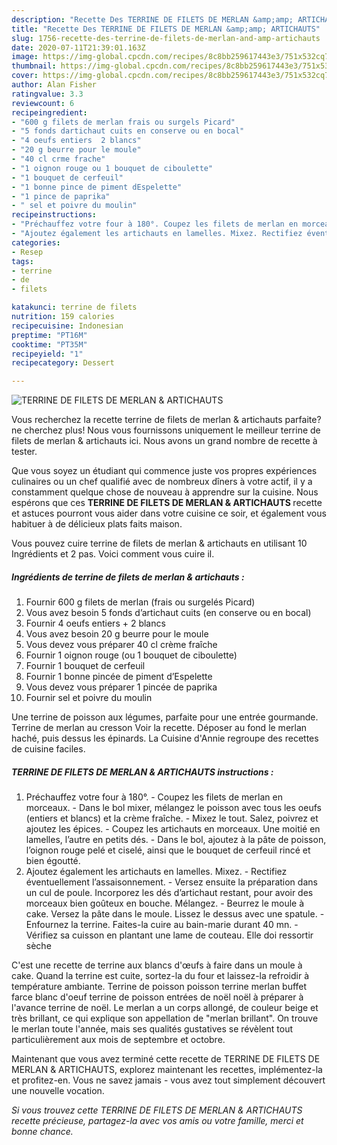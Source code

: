 ```yaml
---
description: "Recette Des TERRINE DE FILETS DE MERLAN &amp;amp; ARTICHAUTS"
title: "Recette Des TERRINE DE FILETS DE MERLAN &amp;amp; ARTICHAUTS"
slug: 1756-recette-des-terrine-de-filets-de-merlan-and-amp-artichauts
date: 2020-07-11T21:39:01.163Z
image: https://img-global.cpcdn.com/recipes/8c8bb259617443e3/751x532cq70/terrine-de-filets-de-merlan-artichauts-photo-principale-de-la-recette.jpg
thumbnail: https://img-global.cpcdn.com/recipes/8c8bb259617443e3/751x532cq70/terrine-de-filets-de-merlan-artichauts-photo-principale-de-la-recette.jpg
cover: https://img-global.cpcdn.com/recipes/8c8bb259617443e3/751x532cq70/terrine-de-filets-de-merlan-artichauts-photo-principale-de-la-recette.jpg
author: Alan Fisher
ratingvalue: 3.3
reviewcount: 6
recipeingredient:
- "600 g filets de merlan frais ou surgels Picard"
- "5 fonds dartichaut cuits en conserve ou en bocal"
- "4 oeufs entiers  2 blancs"
- "20 g beurre pour le moule"
- "40 cl crme frache"
- "1 oignon rouge ou 1 bouquet de ciboulette"
- "1 bouquet de cerfeuil"
- "1 bonne pince de piment dEspelette"
- "1 pince de paprika"
- " sel et poivre du moulin"
recipeinstructions:
- "Préchauffez votre four à 180°. Coupez les filets de merlan en morceaux. Dans le bol mixer, mélangez le poisson avec tous les oeufs (entiers et blancs) et la crème fraîche. Mixez le tout. Salez, poivrez et ajoutez les épices. Coupez les artichauts en morceaux. Une moitié en lamelles, l’autre en petits dés. Dans le bol, ajoutez à la pâte de poisson, l’oignon rouge pelé et ciselé, ainsi que le bouquet de cerfeuil rincé et bien égoutté."
- "Ajoutez également les artichauts en lamelles. Mixez. Rectifiez éventuellement l’assaisonnement. Versez ensuite la préparation dans un cul de poule. Incorporez les dés d’artichaut restant, pour avoir des morceaux bien goûteux en bouche. Mélangez. Beurrez le moule à cake. Versez la pâte dans le moule. Lissez le dessus avec une spatule. Enfournez la terrine. Faites-la cuire au bain-marie durant 40 mn. Vérifiez sa cuisson en plantant une lame de couteau. Elle doi ressortir sèche"
categories:
- Resep
tags:
- terrine
- de
- filets

katakunci: terrine de filets 
nutrition: 159 calories
recipecuisine: Indonesian
preptime: "PT16M"
cooktime: "PT35M"
recipeyield: "1"
recipecategory: Dessert

---
```



![TERRINE DE FILETS DE MERLAN &amp; ARTICHAUTS](https://img-global.cpcdn.com/recipes/8c8bb259617443e3/751x532cq70/terrine-de-filets-de-merlan-artichauts-photo-principale-de-la-recette.jpg)

Vous recherchez la recette terrine de filets de merlan &amp; artichauts parfaite? ne cherchez plus! Nous vous fournissons uniquement le meilleur terrine de filets de merlan &amp; artichauts ici. Nous avons un grand nombre de recette à tester.

Que vous soyez un étudiant qui commence juste vos propres expériences culinaires ou un chef qualifié avec de nombreux dîners à votre actif, il y a constamment quelque chose de nouveau à apprendre sur la cuisine. Nous espérons que ces <strong> TERRINE DE FILETS DE MERLAN &amp; ARTICHAUTS </strong> recette et astuces pourront vous aider dans votre cuisine ce soir, et également vous habituer à de délicieux plats faits maison.

<!--inarticleads1-->

Vous pouvez cuire terrine de filets de merlan &amp; artichauts en utilisant 10 Ingrédients et 2 pas. Voici comment vous cuire il.

##### Ingrédients de terrine de filets de merlan &amp; artichauts :

1. Fournir 600 g filets de merlan (frais ou surgelés Picard)
1. Vous avez besoin 5 fonds d’artichaut cuits (en conserve ou en bocal)
1. Fournir 4 oeufs entiers + 2 blancs
1. Vous avez besoin 20 g beurre pour le moule
1. Vous devez vous préparer 40 cl crème fraîche
1. Fournir 1 oignon rouge (ou 1 bouquet de ciboulette)
1. Fournir 1 bouquet de cerfeuil
1. Fournir 1 bonne pincée de piment d’Espelette
1. Vous devez vous préparer 1 pincée de paprika
1. Fournir  sel et poivre du moulin


Une terrine de poisson aux légumes, parfaite pour une entrée gourmande. Terrine de merlan au cresson Voir la recette. Déposer au fond le merlan haché, puis dessus les épinards. La Cuisine d&#39;Annie regroupe des recettes de cuisine faciles. 

<!--inarticleads2-->

##### TERRINE DE FILETS DE MERLAN &amp; ARTICHAUTS instructions :

1. Préchauffez votre four à 180°. - Coupez les filets de merlan en morceaux. - Dans le bol mixer, mélangez le poisson avec tous les oeufs (entiers et blancs) et la crème fraîche. - Mixez le tout. Salez, poivrez et ajoutez les épices. - Coupez les artichauts en morceaux. Une moitié en lamelles, l’autre en petits dés. - Dans le bol, ajoutez à la pâte de poisson, l’oignon rouge pelé et ciselé, ainsi que le bouquet de cerfeuil rincé et bien égoutté.
1. Ajoutez également les artichauts en lamelles. Mixez. - Rectifiez éventuellement l’assaisonnement. - Versez ensuite la préparation dans un cul de poule. Incorporez les dés d’artichaut restant, pour avoir des morceaux bien goûteux en bouche. Mélangez. - Beurrez le moule à cake. Versez la pâte dans le moule. Lissez le dessus avec une spatule. - Enfournez la terrine. Faites-la cuire au bain-marie durant 40 mn. - Vérifiez sa cuisson en plantant une lame de couteau. Elle doi ressortir sèche


C&#39;est une recette de terrine aux blancs d&#39;œufs à faire dans un moule à cake. Quand la terrine est cuite, sortez-la du four et laissez-la refroidir à température ambiante. Terrine de poisson poisson terrine merlan buffet farce blanc d&#39;oeuf terrine de poisson entrées de noël noël à préparer à l&#39;avance terrine de noël. Le merlan a un corps allongé, de couleur beige et très brillant, ce qui explique son appellation de &#34;merlan brillant&#34;. On trouve le merlan toute l&#39;année, mais ses qualités gustatives se révèlent tout particulièrement aux mois de septembre et octobre. 

<!--inarticleads1-->

<p>
Maintenant que vous avez terminé cette recette de TERRINE DE FILETS DE MERLAN &amp; ARTICHAUTS, explorez maintenant les recettes, implémentez-la et profitez-en. Vous ne savez jamais - vous avez tout simplement découvert une nouvelle vocation.
</p>

<p>
<i>Si vous trouvez cette TERRINE DE FILETS DE MERLAN &amp; ARTICHAUTS recette précieuse, partagez-la avec vos amis ou votre famille, merci et bonne chance.</i>
</p>
